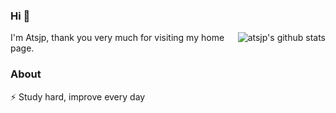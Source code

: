 <!--
**ATSJP/ATSJP** is a ✨ _special_ ✨ repository because its `README.md` (this file) appears on your GitHub profile.

Here are some ideas to get you started:

- 🔭 I’m currently working on ...
- 🌱 I’m currently learning ...
- 👯 I’m looking to collaborate on ...
- 🤔 I’m looking for help with ...
- 💬 Ask me about ...
- 📫 How to reach me: ...
- 😄 Pronouns: ...
- ⚡ Fun fact: ...
-->


### Hi 👋

<img align="right" src="https://github-readme-stats.vercel.app/api?username=atsjp&show_icons=true&hide_title=true&hide=contribs&include_all_commits=true&theme=gruvbox" alt="atsjp's github stats"/>

I'm Atsjp, thank you very much for visiting my home page.

### About

⚡ Study hard, improve every day
